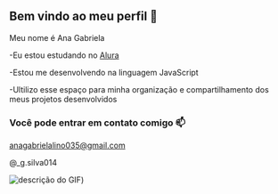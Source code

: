 ## Bem vindo ao meu perfil 👋

Meu nome é Ana Gabriela 

-Eu estou estudando no [Alura](https://www.alura.gov.br)

-Estou me desenvolvendo na linguagem JavaScript

-Ultilizo esse espaço para minha organização e compartilhamento dos meus projetos desenvolvidos 
### Você pode entrar em contato comigo 📫

anagabrielalino035@gmail.com

@_g.silva014

![descrição do GIF](https://media1.tenor.com/m/K0QNIySkzdEAAAAd/dog-smile-eeyeyy1.gif))
